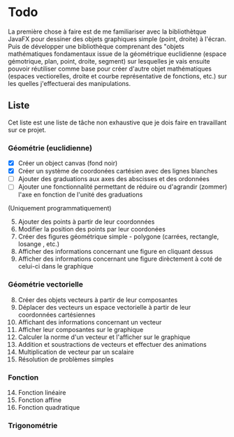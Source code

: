 # Todo
La première chose à faire est de me familiariser avec la bibliothètque JavaFX pour dessiner des objets graphiques simple (point, droite)
à l'écran.
Puis de développer une bibliothèque comprenant des "objets mathématiques fondamentaux issue de la géométrique euclidienne
(espace gémotrique, plan, point, droite, segment) sur lesquelles je vais ensuite pouvoir réutiliser comme base pour créer d'autre
objet mathématiques (espaces vectiorelles, droite et courbe représentative de  fonctions, etc.) sur les quelles j'effectuerai des manipulations.

## Liste
Cet liste est une liste de tâche non exhaustive que je dois faire en travaillant sur ce projet. 


### Géométrie (euclidienne)

- [x] Créer un object canvas (fond noir)
- [x] Créer un système de coordonées cartésien avec des lignes blanches
- [ ] Ajouter des graduations aux axes des abscisses et des ordonnées
- [ ] Ajouter une fonctionnalité permettant de réduire ou d'agrandir (zommer) l'axe en fonction de l'unité des graduations

(Uniquement programmatiquement)

5. Ajouter des points à partir de leur coordonnées
6. Modifier la position des points par leur coordonées
7. Créer des figures géométrique simple - polygone (carrées, rectangle, losange , etc.)
7. Afficher des informations concernant une figure en cliquant dessus
7. Afficher des informations concernant une figure dirèctement à coté de celui-ci dans le graphique

### Géométrie vectorielle
8. Créer des objets vecteurs à partir de leur composantes
9. Déplacer des vecteurs un espace vectorielle à partir de leur coordonnées cartésiennes
10. Affichant des informations concernant un vecteur
10. Afficher leur composantes sur le graphique
10. Calculer la norme d'un vecteur et l'afficher sur le graphique
11. Addition et soustractions de vecteurs et effectuer des animations
12. Multiplication de vecteur par un scalaire
13. Résolution de problèmes simples



### Fonction
14. Fonction linéaire
15. Fonction affine
16. Fonction quadratique

### Trigonométrie
